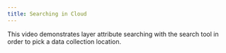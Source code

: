 ```yaml
---
title: Searching in Cloud
---
```

			
This video demonstrates layer attribute searching with the search tool in order to pick a data collection location.      